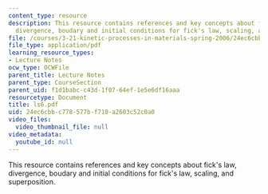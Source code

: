 ```yaml
---
content_type: resource
description: This resource contains references and key concepts about fick's law,
  divergence, boudary and initial conditions for fick's law, scaling, and superposition.
file: /courses/3-21-kinetic-processes-in-materials-spring-2006/24ec6cbbc778577bf710a2603c52c0a0_ls6.pdf
file_type: application/pdf
learning_resource_types:
- Lecture Notes
ocw_type: OCWFile
parent_title: Lecture Notes
parent_type: CourseSection
parent_uid: f1d1babc-c43d-1f07-64ef-1e5e6df16aaa
resourcetype: Document
title: ls6.pdf
uid: 24ec6cbb-c778-577b-f710-a2603c52c0a0
video_files:
  video_thumbnail_file: null
video_metadata:
  youtube_id: null
---
```

This resource contains references and key concepts about fick's law, divergence, boudary and initial conditions for fick's law, scaling, and superposition.

